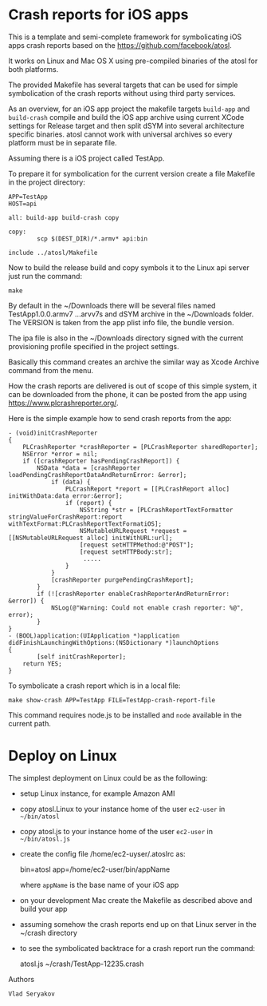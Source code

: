 # Crash reports for iOS apps

This is a template and semi-complete framework for symbolicating
iOS apps crash reports based on the https://github.com/facebook/atosl.

It works on Linux and Mac OS X using pre-compiled binaries of the atosl for both platforms.

The provided Makefile has several targets that can be used for simple symbolication of the crash reports
without using third party services.

As an overview, for an iOS app project the makefile targets `build-app` and `build-crash`
compile and build the iOS app archive using current XCode settings for Release target and
then split dSYM into several architecture specific binaries. atosl cannot work with universal
archives so every platform must be in separate file.

Assuming there is a iOS project called TestApp. 

To prepare it for symbolication for the current version create a file Makefile in the project directory:

	APP=TestApp
	HOST=api

	all: build-app build-crash copy

	copy:
	        scp $(DEST_DIR)/*.armv* api:bin

	include ../atosl/Makefile

Now to build the release build and copy symbols it to the Linux api server just run the command:

	make 

By default in the ~/Downloads there will be several files named TestApp1.0.0.armv7 ...arvv7s
and dSYM archive in the ~/Downloads folder. The VERSION is taken from the app plist info file,
the bundle version. 

The ipa file is also in the ~/Downloads directory signed with the current provisioning profile
specified in the project settings. 

Basically this command creates an archive the similar way as Xcode Archive command from the menu.

How the crash reports are delivered is out of scope of this simple system, it can be downloaded from the phone, it can
be posted from the app using https://www.plcrashreporter.org/. 

Here is the simple example how to send crash reports from the app:

	- (void)initCrashReporter
	{
        PLCrashReporter *crashReporter = [PLCrashReporter sharedReporter];
	    NSError *error = nil;
	    if ([crashReporter hasPendingCrashReport]) {
	        NSData *data = [crashReporter loadPendingCrashReportDataAndReturnError: &error];
                if (data) {
                    PLCrashReport *report = [[PLCrashReport alloc] initWithData:data error:&error];
                    if (report) {
                        NSString *str = [PLCrashReportTextFormatter stringValueForCrashReport:report withTextFormat:PLCrashReportTextFormatiOS];
    	   	            NSMutableURLRequest *request = [[NSMutableURLRequest alloc] initWithURL:url];
                        [request setHTTPMethod:@"POST"];
                        [request setHTTPBody:str];
			             .....
            	    }
		        }
                [crashReporter purgePendingCrashReport];
    	    }
            if (![crashReporter enableCrashReporterAndReturnError: &error]) {
                NSLog(@"Warning: Could not enable crash reporter: %@", error);
            }
    }
	- (BOOL)application:(UIApplication *)application didFinishLaunchingWithOptions:(NSDictionary *)launchOptions
	{
    	    [self initCrashReporter];
	    return YES;
	}


To symbolicate a crash report which is in a local file:

	make show-crash APP=TestApp FILE=TestApp-crash-report-file

This command requires node.js to be installed and `node` available in the current path.

# Deploy on Linux

The simplest deployment on Linux could be as the following:

- setup Linux instance, for example Amazon AMI
- copy atosl.Linux to your instance home of the user `ec2-user` in `~/bin/atosl`
- copy atosl.js to your instance home of the user `ec2-user` in `~/bin/atosl.js`
- create the config file /home/ec2-uyser/.atoslrc as: 

	bin=atosl
	app=/home/ec2-user/bin/appName

  where `appName` is the base name of your iOS app

- on your development Mac create the Makefile as described above and build your app

- assuming somehow the crash reports end up on that Linux server in the ~/crash directory

- to see the symbolicated backtrace for a crash report run the command:

	atosl.js ~/crash/TestApp-12235.crash


Authors

	Vlad Seryakov

